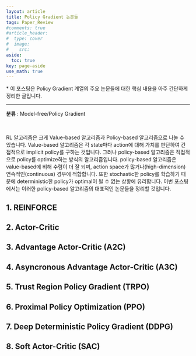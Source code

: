 ```yaml
---
layout: article
title: Policy Gradient 논문들
tags: Paper_Review
#comments: true
#article_header:
#  type: cover
#  image:
#    src:
aside:
  toc: true
key: page-aside
use_math: true
---
```


  \* 이 포스팅은 Policy Gradient 계열의 주요 논문들에 대한 핵심 내용을 아주 간단하게 정리한 글입니다.

  --------------------------------------------------------------

  **분류** : Model-free/Policy Gradient  

<br/>

  RL 알고리즘은 크게 Value-based 알고리즘과 Policy-based 알고리즘으로 나눌 수 있습니다. Value-based 알고리즘은 각 state마다 action에 대해 가치를 판단하여 간접적으로 implicit policy를 구하는 것입니다. 그러나 policy-based 알고리즘은 직접적으로 policy를 optimize하는 방식의 알고리즘입니다. policy-based 알고리즘은 value-based에 비해 수렴이 더 잘 되며, action space가 많거나(high-dimension) 연속적인(continuous) 경우에 적합합니다. 또한 stochastic한 policy를 학습하기 때문에 deterministic한 policy가 optimal이 될 수 없는 상황에 유리합니다. 이번 포스팅에서는 이러한 policy-based 알고리즘의 대표적인 논문들을 정리할 것입니다.


## 1. REINFORCE


## 2. Actor-Critic

## 3. Advantage Actor-Critic (A2C)

## 4. Asyncronous Advantage Actor-Critic (A3C)

## 5. Trust Region Policy Gradient (TRPO)

## 6. Proximal Policy Optimization (PPO)

## 7. Deep Deterministic Policy Gradient (DDPG)

## 8. Soft Actor-Critic (SAC)
